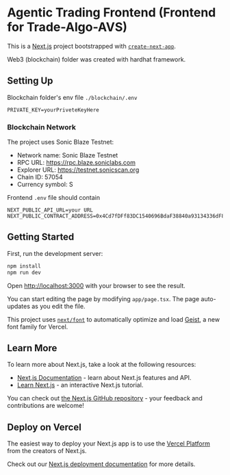 # Agentic Trading Frontend (Frontend for Trade-Algo-AVS)

This is a [Next.js](https://nextjs.org) project bootstrapped with [`create-next-app`](https://nextjs.org/docs/app/api-reference/cli/create-next-app).

Web3 (blockchain) folder was created with hardhat framework.

## Setting Up
Blockchain folder's env file `./blockchain/.env`
```
PRIVATE_KEY=yourPriveteKeyHere
```

### Blockchain Network
The project uses Sonic Blaze Testnet:
- Network name: Sonic Blaze Testnet
- RPC URL: https://rpc.blaze.soniclabs.com
- Explorer URL: https://testnet.sonicscan.org
- Chain ID: 57054
- Currency symbol: S

Frontend `.env` file should contain
```
NEXT_PUBLIC_API_URL=your URL
NEXT_PUBLIC_CONTRACT_ADDRESS=0x4Cd7fDFf83DC1540696BdaF38840a93134336dF8
```

## Getting Started

First, run the development server:

```bash
npm install
npm run dev
```

Open [http://localhost:3000](http://localhost:3000) with your browser to see the result.

You can start editing the page by modifying `app/page.tsx`. The page auto-updates as you edit the file.

This project uses [`next/font`](https://nextjs.org/docs/app/building-your-application/optimizing/fonts) to automatically optimize and load [Geist](https://vercel.com/font), a new font family for Vercel.

## Learn More

To learn more about Next.js, take a look at the following resources:

- [Next.js Documentation](https://nextjs.org/docs) - learn about Next.js features and API.
- [Learn Next.js](https://nextjs.org/learn) - an interactive Next.js tutorial.

You can check out [the Next.js GitHub repository](https://github.com/vercel/next.js) - your feedback and contributions are welcome!

## Deploy on Vercel

The easiest way to deploy your Next.js app is to use the [Vercel Platform](https://vercel.com/new?utm_medium=default-template&filter=next.js&utm_source=create-next-app&utm_campaign=create-next-app-readme) from the creators of Next.js.

Check out our [Next.js deployment documentation](https://nextjs.org/docs/app/building-your-application/deploying) for more details.
